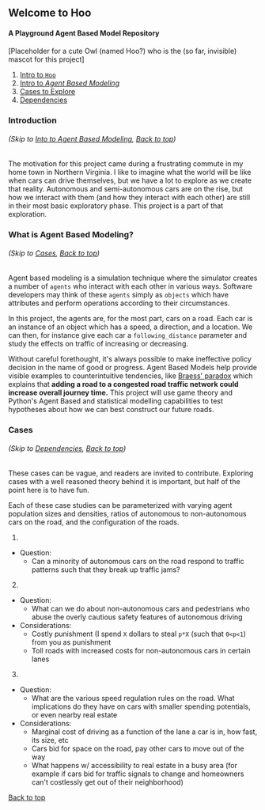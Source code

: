 ## Welcome to Hoo
#### A Playground Agent Based Model Repository

[Placeholder for a cute Owl (named Hoo?) who is the (so far, invisible) mascot for this project]

1. [Intro to `Hoo`](https://github.com/emmagras/hoo/blob/master/README.md#introduction)
2. [Intro to *Agent Based Modeling*](https://github.com/emmagras/hoo/blob/master/README.md#what-is-agent-based-modeling)
3. [Cases to Explore](https://github.com/emmagras/hoo/blob/master/README.md#cases)
3. [Dependencies](https://github.com/emmagras/hoo/blob/master/README.md#dependencies)

### Introduction
###### (Skip to [Into to Agent Based Modeling](https://github.com/emmagras/hoo/blob/master/README.md#what-is-agent-based-modeling),    [Back to top](https://github.com/emmagras/hoo/blob/master/README.md#welcome-to-hoo))
The motivation for this project came during a frustrating commute in my home town in Northern Virginia.
I like to imagine what the world will be like when cars can drive themselves, but we have a lot to explore as we create that reality. Autonomous and semi-autonomous cars are on the rise, but how we interact with them (and how they interact with each other) are still in their most basic exploratory phase. This project is a part of that exploration. 

### What is Agent Based Modeling?
###### (Skip to [Cases](https://github.com/emmagras/hoo/blob/master/README.md#cases),  [Back to top](https://github.com/emmagras/hoo/blob/master/README.md#welcome-to-hoo))
Agent based modeling is a simulation technique where the simulator creates a number of `agents` who interact with each other in various ways. Software developers may think of these `agents` simply as `objects` which have attributes and perform operations according to their circumstances.

In this project, the agents are, for the most part, cars on a road. Each car is an instance of an object which has a speed, a direction, and a location. We can then, for instance give each car a `following_distance` parameter and study the effects on traffic of increasing or decreasing. 

Without careful forethought, it's always possible to make ineffective policy decision in the name of good or progress. Agent Based Models help provide visible examples to counterintuitive tendencies, like [Braess' paradox](https://en.wikipedia.org/wiki/Braess%27_paradox) which explains that **adding a road to a congested road traffic network could increase overall journey time.** This project will use game theory and Python's Agent Based and statistical modelling capabilities to test hypotheses about how we can best construct our future roads.

### Cases
###### (Skip to [Dependencies](https://github.com/emmagras/hoo/blob/master/README.md#dependencies),  [Back to top](https://github.com/emmagras/hoo/blob/master/README.md#welcome-to-hoo))
These cases can be vague, and readers are invited to contribute. Exploring cases with a well reasoned theory behind it is important, but half of the point here is to have fun. 

Each of these case studies can be parameterized with varying agent population sizes and densities, ratios of autonomous to non-autonomous cars on the road, and the configuration of the roads. 

1. 
  - Question:
    - Can a minority of autonomous cars on the road respond to traffic patterns such that they break up traffic jams?

2. 
  - Question: 
    - What can we do about non-autonomous cars and pedestrians who abuse the overly cautious safety features of autonomous driving
  - Considerations:
    - Costly punishment (I spend `X` dollars to steal `p*X` (such that `0<p<1`) from you as punishment
    - Toll roads with increased costs for non-autonomous cars in certain lanes

3. 
  - Question: 
    - What are the various speed regulation rules on the road. What implications do they have on cars with smaller spending potentials, or even nearby real estate
  - Considerations:
    - Marginal cost of driving as a function of the lane a car is in, how fast, its size, etc
    - Cars bid for space on the road, pay other cars to move out of the way
    - What happens w/ accessibility to real estate in a busy area (for example if cars bid for traffic signals to change and homeowners can't costlessly get out of their neighborhood) 


[Back to top](https://github.com/emmagras/hoo/blob/master/README.md#welcome-to-hoo)
